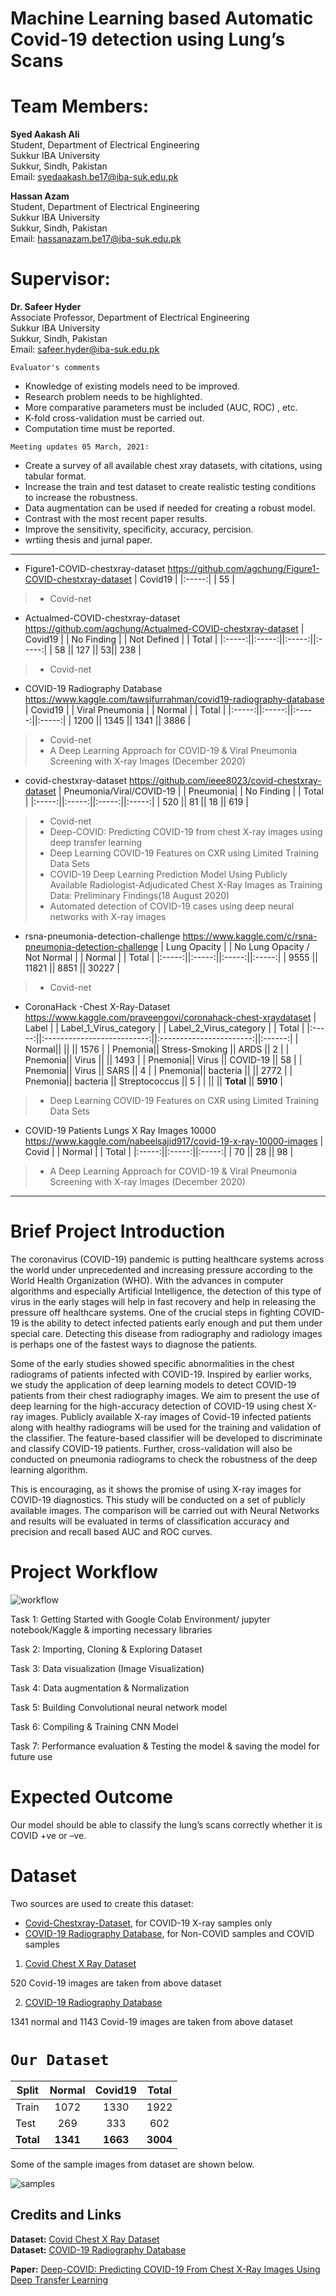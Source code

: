 # Machine Learning based Automatic Covid-19 detection using Lung’s Scans

# Team Members:
**Syed Aakash Ali** <br>
Student, Department of Electrical Engineering<br>
Sukkur IBA University<br>
Sukkur, Sindh, Pakistan<br>
Email: syedaakash.be17@iba-suk.edu.pk<br>

**Hassan Azam**<br>
Student, Department of Electrical Engineering<br>
Sukkur IBA University<br>
Sukkur, Sindh, Pakistan<br>
Email: hassanazam.be17@iba-suk.edu.pk<br>

# Supervisor:
**Dr. Safeer Hyder** <br>
Associate Professor, Department of Electrical Engineering<br>
Sukkur IBA University<br>
Sukkur, Sindh, Pakistan<br>
Email: safeer.hyder@iba-suk.edu.pk<br>

`Evaluator's comments`

* Knowledge of existing models need to be improved. 
* Research problem needs to be highlighted.
* More comparative parameters must be included (AUC, ROC) , etc.
* K-fold cross-validation must be carried out. 
* Computation time must be reported.



`Meeting updates 05 March, 2021∶`

* Create a survey of all available chest xray datasets, with citations, using tabular format. 
* Increase the train and test dataset to create realistic testing conditions to increase the robustness. 
* Data augmentation can be used if needed for creating a robust model. 
* Contrast with the most recent paper results. 
* Improve the sensitivity, specificity, accuracy, percision.
* wrtiing thesis and jurnal paper. 

________________________________________________________________________________________________________________________

* Figure1-COVID-chestxray-dataset https://github.com/agchung/Figure1-COVID-chestxray-dataset
|  Covid19 | 
|:-----:|
| 55 |
> - Covid-net

* Actualmed-COVID-chestxray-dataset https://github.com/agchung/Actualmed-COVID-chestxray-dataset
|  Covid19 | |  No Finding | |  Not Defined | |  Total | 
|:-----:||:-----:||:-----:||:-----:|
| 58 || 127 || 53|| 238 |
> - Covid-net


* COVID-19 Radiography Database https://www.kaggle.com/tawsifurrahman/covid19-radiography-database
|  Covid19 | |  Viral Pneumonia | |  Normal | |  Total | 
|:-----:||:-----:||:-----:||:-----:|
| 1200 || 1345 || 1341 || 3886 |
> - Covid-net<br>
> - A Deep Learning Approach for COVID-19 & Viral Pneumonia Screening with X-ray Images (December 2020) <br>

* covid-chestxray-dataset https://github.com/ieee8023/covid-chestxray-dataset
|  Pneumonia/Viral/COVID-19 | | Pneumonia| |  No Finding | |  Total | 
|:-----:||:-----:||:-----:||:-----:|
| 520 || 81 || 18 || 619 |
> - Covid-net <br>
> - Deep-COVID: Predicting COVID-19 from chest X-ray images using deep transfer learning <br>
> - Deep Learning COVID-19 Features on CXR using Limited Training Data Sets <br>
> - COVID-19 Deep Learning Prediction Model Using Publicly Available Radiologist-Adjudicated Chest X-Ray Images as Training Data: Preliminary Findings(18 August 2020)<br>
> - Automated detection of COVID-19 cases using deep neural networks with X-ray images <br>

* rsna-pneumonia-detection-challenge https://www.kaggle.com/c/rsna-pneumonia-detection-challenge
|  Lung Opacity | |  No Lung Opacity / Not Normal | |  Normal | |  Total | 
|:-----:||:-----:||:-----:||:-----:|
| 9555 || 11821 || 8851 || 30227 |
> - Covid-net


* CoronaHack -Chest X-Ray-Dataset https://www.kaggle.com/praveengovi/coronahack-chest-xraydataset
|  Label | |  Label_1_Virus_category | | Label_2_Virus_category | |  Total | 
|:-----:||:--------------------------:||:-----------------------:||:------:|
| Normal||                             ||                         || 1576 |
| Pnemonia|| Stress-Smoking            || ARDS                    || 2 |
| Pnemonia|| Virus                     ||                         || 1493 |
| Pnemonia|| Virus                     || COVID-19                || 58 |
| Pnemonia|| Virus                     || SARS                    || 4 |
| Pnemonia|| bacteria                  ||                         || 2772 |
| Pnemonia|| bacteria                  || Streptococcus           || 5 |
|         ||                           ||      **Total**          || **5910** |

> - Deep Learning COVID-19 Features on CXR using Limited Training Data Sets


* COVID-19 Patients Lungs X Ray Images 10000 https://www.kaggle.com/nabeelsajid917/covid-19-x-ray-10000-images
|  Covid | |  Normal | |  Total | 
|:-----:||:-----:||:-----:|
| 70 || 28 || 98 |

> - A Deep Learning Approach for COVID-19 & Viral Pneumonia Screening with X-ray Images (December 2020)
______________________________________________________________________________________________________________________________






# Brief Project Introduction
The coronavirus (COVID-19) pandemic is putting healthcare systems across the world under unprecedented and increasing pressure according to the World Health Organization (WHO). With the advances in computer algorithms and especially Artificial Intelligence, the detection of this type of virus in the early stages will help in fast recovery and help in releasing the pressure off healthcare systems. One of the crucial steps in fighting COVID-19 is the ability to detect infected patients early enough and put them under special care. Detecting this disease from radiography and radiology images is perhaps one of the fastest ways to diagnose the patients. <br>

Some of the early studies showed specific abnormalities in the chest radiograms of patients infected with COVID-19. Inspired by earlier works, we study the application of deep learning models to detect COVID-19 patients from their chest radiography images. We aim to present the use of deep learning for the high-accuracy detection of COVID-19 using chest X-ray images. Publicly available X-ray images of Covid-19 infected patients along with healthy radiograms will be used for the training and validation of the classifier. The feature-based classifier will be developed to discriminate and classify COVID-19 patients. Further, cross-validation will also be conducted on pneumonia radiograms to check the robustness of the deep learning algorithm.<br>

This is encouraging, as it shows the promise of using X-ray images for COVID-19 diagnostics. This study will be conducted on a set of publicly available images. The comparison will be carried out with Neural Networks and results will be evaluated in terms of classification accuracy and precision and recall based AUC and ROC curves.


# Project Workflow
![workflow](https://github.com/source-droid/Machine-Learning-based-Automatic-Covid-19-detection-using-Lung-s-Scans/blob/main/Project%20Workflow.PNG)

Task 1: Getting Started with Google Colab Environment/ jupyter notebook/Kaggle & importing necessary libraries

Task 2: Importing, Cloning & Exploring Dataset

Task 3: Data visualization (Image Visualization)

Task 4: Data augmentation & Normalization

Task 5: Building Convolutional neural network model

Task 6: Compiling & Training CNN Model

Task 7: Performance evaluation & Testing the model & saving the model for future use

# Expected Outcome
Our model should be able to classify the lung’s scans correctly whether it is COVID +ve or –ve.

# Dataset


Two sources are used to create this dataset:
* [Covid-Chestxray-Dataset](https://github.com/ieee8023/covid-chestxray-dataset), for COVID-19 X-ray samples only
* [COVID-19 Radiography Database](https://www.kaggle.com/tawsifurrahman/covid19-radiography-database), for Non-COVID samples and COVID samples



1. [Covid Chest X Ray Dataset](https://github.com/ieee8023/covid-chestxray-dataset)

520 Covid-19 images are taken from above dataset

2. [COVID-19 Radiography Database](https://www.kaggle.com/tawsifurrahman/covid19-radiography-database)

1341 normal and 1143 Covid-19 images are taken from above dataset


# `Our Dataset`
Split | Normal | Covid19|Total|
------|:------:|:------:|:---:|
Train | 1072   |1330    |1922 |
Test  | 269    |333     |602  |
**Total**| **1341**   | **1663**    |   **3004**   |

Some of the sample images from dataset are shown below.

![samples](https://github.com/shervinmin/DeepCovid/blob/master/results/covid5k_samples.png)

## Credits and Links
**Dataset:** [Covid Chest X Ray Dataset](https://github.com/ieee8023/covid-chestxray-dataset)<br>
**Dataset:** [COVID-19 Radiography Database](https://www.kaggle.com/tawsifurrahman/covid19-radiography-database)

**Paper:**
[Deep-COVID: Predicting COVID-19 From Chest X-Ray Images Using Deep Transfer Learning](https://arxiv.org/pdf/2004.09363.pdf)
